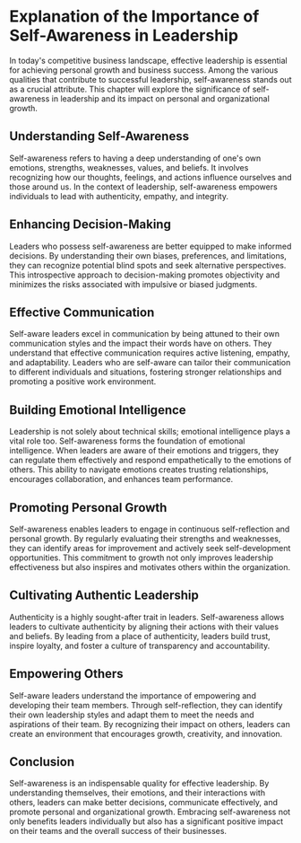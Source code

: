 Explanation of the Importance of Self-Awareness in Leadership
======================================================================

In today's competitive business landscape, effective leadership is essential for achieving personal growth and business success. Among the various qualities that contribute to successful leadership, self-awareness stands out as a crucial attribute. This chapter will explore the significance of self-awareness in leadership and its impact on personal and organizational growth.

Understanding Self-Awareness
----------------------------

Self-awareness refers to having a deep understanding of one's own emotions, strengths, weaknesses, values, and beliefs. It involves recognizing how our thoughts, feelings, and actions influence ourselves and those around us. In the context of leadership, self-awareness empowers individuals to lead with authenticity, empathy, and integrity.

Enhancing Decision-Making
-------------------------

Leaders who possess self-awareness are better equipped to make informed decisions. By understanding their own biases, preferences, and limitations, they can recognize potential blind spots and seek alternative perspectives. This introspective approach to decision-making promotes objectivity and minimizes the risks associated with impulsive or biased judgments.

Effective Communication
-----------------------

Self-aware leaders excel in communication by being attuned to their own communication styles and the impact their words have on others. They understand that effective communication requires active listening, empathy, and adaptability. Leaders who are self-aware can tailor their communication to different individuals and situations, fostering stronger relationships and promoting a positive work environment.

Building Emotional Intelligence
-------------------------------

Leadership is not solely about technical skills; emotional intelligence plays a vital role too. Self-awareness forms the foundation of emotional intelligence. When leaders are aware of their emotions and triggers, they can regulate them effectively and respond empathetically to the emotions of others. This ability to navigate emotions creates trusting relationships, encourages collaboration, and enhances team performance.

Promoting Personal Growth
-------------------------

Self-awareness enables leaders to engage in continuous self-reflection and personal growth. By regularly evaluating their strengths and weaknesses, they can identify areas for improvement and actively seek self-development opportunities. This commitment to growth not only improves leadership effectiveness but also inspires and motivates others within the organization.

Cultivating Authentic Leadership
--------------------------------

Authenticity is a highly sought-after trait in leaders. Self-awareness allows leaders to cultivate authenticity by aligning their actions with their values and beliefs. By leading from a place of authenticity, leaders build trust, inspire loyalty, and foster a culture of transparency and accountability.

Empowering Others
-----------------

Self-aware leaders understand the importance of empowering and developing their team members. Through self-reflection, they can identify their own leadership styles and adapt them to meet the needs and aspirations of their team. By recognizing their impact on others, leaders can create an environment that encourages growth, creativity, and innovation.

Conclusion
----------

Self-awareness is an indispensable quality for effective leadership. By understanding themselves, their emotions, and their interactions with others, leaders can make better decisions, communicate effectively, and promote personal and organizational growth. Embracing self-awareness not only benefits leaders individually but also has a significant positive impact on their teams and the overall success of their businesses.
